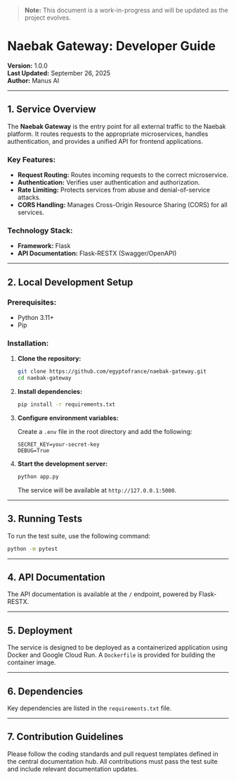 > **Note:** This document is a work-in-progress and will be updated as the project evolves.

# Naebak Gateway: Developer Guide

**Version:** 1.0.0  
**Last Updated:** September 26, 2025  
**Author:** Manus AI

---

## 1. Service Overview

The **Naebak Gateway** is the entry point for all external traffic to the Naebak platform. It routes requests to the appropriate microservices, handles authentication, and provides a unified API for frontend applications.

### **Key Features:**

-   **Request Routing:** Routes incoming requests to the correct microservice.
-   **Authentication:** Verifies user authentication and authorization.
-   **Rate Limiting:** Protects services from abuse and denial-of-service attacks.
-   **CORS Handling:** Manages Cross-Origin Resource Sharing (CORS) for all services.

### **Technology Stack:**

-   **Framework:** Flask
-   **API Documentation:** Flask-RESTX (Swagger/OpenAPI)

---

## 2. Local Development Setup

### **Prerequisites:**

-   Python 3.11+
-   Pip

### **Installation:**

1.  **Clone the repository:**

    ```bash
    git clone https://github.com/egyptofrance/naebak-gateway.git
    cd naebak-gateway
    ```

2.  **Install dependencies:**

    ```bash
    pip install -r requirements.txt
    ```

3.  **Configure environment variables:**

    Create a `.env` file in the root directory and add the following:

    ```env
    SECRET_KEY=your-secret-key
    DEBUG=True
    ```

4.  **Start the development server:**

    ```bash
    python app.py
    ```

    The service will be available at `http://127.0.0.1:5000`.

---

## 3. Running Tests

To run the test suite, use the following command:

```bash
python -m pytest
```

---

## 4. API Documentation

The API documentation is available at the `/` endpoint, powered by Flask-RESTX.

---

## 5. Deployment

The service is designed to be deployed as a containerized application using Docker and Google Cloud Run. A `Dockerfile` is provided for building the container image.

---

## 6. Dependencies

Key dependencies are listed in the `requirements.txt` file.

---

## 7. Contribution Guidelines

Please follow the coding standards and pull request templates defined in the central documentation hub. All contributions must pass the test suite and include relevant documentation updates.

